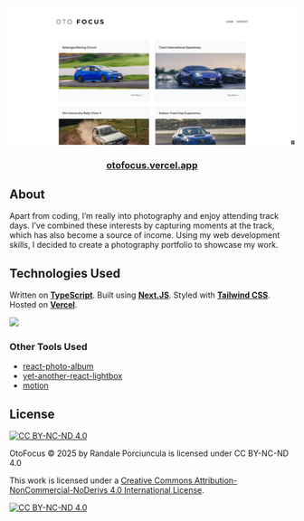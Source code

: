 <div align="center" >
<img src='./readmefiles/website.PNG' ></img>

<h3 align="center">
  <a href="https://otofocus.vercel.app" target="_blank" rel="noopener noreferrer">otofocus.vercel.app</a>
</h3>

</div>

<h2>About</h2>
<p>Apart from coding, I’m really into photography and enjoy attending track days. I’ve combined these interests by capturing moments at the track, which has also become a source of income. Using my web development skills, I decided to create a photography portfolio to showcase my work.</p>

<h2>Technologies Used</h2>
<p>Written on <b><a href='https://www.typescriptlang.org/' target="_blank" rel="noopener noreferrer">TypeScript</a></b>. Built using <b><a href='https://nextjs.org/' target="_blank" rel="noopener noreferrer">Next.JS</a></b>. Styled with <b><a href='https://tailwindcss.com/' target="_blank" rel="noopener noreferrer">Tailwind CSS</a></b>. Hosted on <b><a href='https://vercel.com/' target="_blank" rel="noopener noreferrer">Vercel</a></b>.</p>
<p>
  <img src="https://skillicons.dev/icons?i=typescript,nextjs,tailwind,vercel," ></img>
</p>

<h3>Other Tools Used</h3>

- <a target="_blank" rel="noopener noreferrer" href="https://github.com/igordanchenko/react-photo-album">react-photo-album</a>
- <a target="_blank" rel="noopener noreferrer" href="https://github.com/igordanchenko/yet-another-react-lightbox">yet-another-react-lightbox</a>
- <a target="_blank" rel="noopener noreferrer" href="https://github.com/motiondivision/motion">motion</a>

<h2>License</h2>

[![CC BY-NC-ND 4.0][cc-by-nc-nd-shield]][cc-by-nc-nd]

OtoFocus © 2025 by Randale Porciuncula is licensed under CC BY-NC-ND 4.0

This work is licensed under a
[Creative Commons Attribution-NonCommercial-NoDerivs 4.0 International License][cc-by-nc-nd].

[![CC BY-NC-ND 4.0][cc-by-nc-nd-image]][cc-by-nc-nd]

[cc-by-nc-nd]: http://creativecommons.org/licenses/by-nc-nd/4.0/
[cc-by-nc-nd-image]: https://licensebuttons.net/l/by-nc-nd/4.0/88x31.png
[cc-by-nc-nd-shield]: https://img.shields.io/badge/License-CC%20BY--NC--ND%204.0-lightgrey.svg
